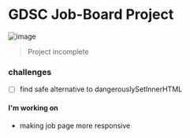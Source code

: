 # GDSC Job-Board Project

![image](https://www.issup.net/files/inline-images/shutterstock_204930955_0.jpg)

> Project incomplete

### challenges 
- [ ] find safe alternative to dangerouslySetInnerHTML

#### I'm working on
- making job page more responsive

